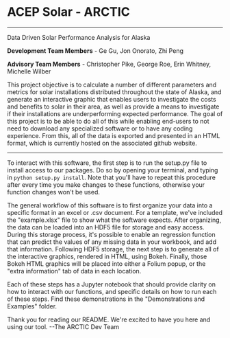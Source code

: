 # ACEP Solar - ARCTIC

***

Data Driven Solar Performance Analysis for Alaska

**Development Team Members** - Ge Gu, Jon Onorato, Zhi Peng

**Advisory Team Members** - Christopher Pike, George Roe, Erin Whitney, Michelle Wilber

This project objective is to calculate a number of different parameters and metrics for solar installations distributed throughout the state of Alaska, and generate an interactive graphic that enables users to investigate the costs and benefits to solar in their area, as well as provide a means to investigate if their installations are underperforming expected performance. The goal of this project is to be able to do all of this while enabling end-users to not need to download any specialized software or to have any coding experience. From this, all of the data is exported and presented in an HTML format, which is currently hosted on the associated github website. 

***

To interact with this software, the first step is to run the setup.py file to install access to our packages. Do so by opening your terminal, and typing in `python setup.py install`. Note that you'll have to repeat this procedure after every time you make changes to these functions, otherwise your function changes won't be used.

The general workflow of this software is to first organize your data into a specific format in an excel or .csv  document. For a template, we've included the "example.xlsx" file to show what the software expects. After organizing, the data can be loaded into an HDF5 file for storage and easy access. During this storage process, it's possible to enable an regression function that can predict the values of any missing data in your workbook, and add that information. Following HDF5 storage, the next step is to generate all of the interactive graphics, rendered in HTML, using Bokeh. Finally, those Bokeh HTML graphics will be placed into either a Folium popup, or the "extra information" tab of data in each location. 

Each of these steps has a Jupyter notebook that should provide clarity on how to interact with our functions, and specific details on how to run each of these steps. Find these demonstrations in the "Demonstrations and Examples" folder. 

Thank you for reading our README. We're excited to have you here and using our tool. 
--The ARCTIC Dev Team
